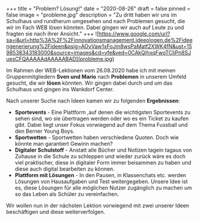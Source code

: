 +++
title = "Problem? Lösung!"
date = "2020-08-26"
draft = false
pinned = false
image = "probleme.jpg"
description = "Zu dritt haben wir uns im Schulhaus und rundherum umgesehen und nach Problemen gesucht, die wir im Fach WEB lösen könnten. Dabei gingen wir auch auf Leute zu und fragten sie nach ihrer Ansicht."
+++
![https://www.google.com/url?sa=i&url=http%3A%2F%2Finnovationsmanagement.ideeologen.de%2Fideengenerierung%2Fideen&psig=AOvVaw1xFoJm8wsPaMatf2XWK4fN&ust=1598538343183000&source=images&cd=vfe&ved=0CAkQjhxqFwoTCIiPn8SJuesCFQAAAAAdAAAAABAD](probleme.jpg)

Im Rahmen der WEB-Lektionen vom 26.08.2020 habe ich mit meinen Gruppenmitgliedern **Sven und Mario** nach **Problemen** in unserem Umfeld gesucht, die wir **lösen** könnten. Wir gingen dabei durch und um das Schulhaus und gingen ins Wankdorf Center. 

Nach unserer Suche nach Ideen kamen wir zu folgenden **Ergebnissen**:

* **Sportevents** - Eine Plattform ,auf denen die wichtigsten Sportevents zu sehen sind, wo sie übertragen werden oder wo es ein Ticket zu kaufen gibt. Dabei liegt unser Fokus vorwiegend auf dem Thema Fussball und den Berner Young Boys.
* **Sportwetten** - Sportwetten haben verschiedene Quoten. Doch wie könnte man garantiert Gewinn machen?
* **Digitaler Schulstoff** - Anstatt alle Bücher und Notizen tagein tagaus von Zuhause in die Schule zu schleppen und wieder zurück wäre es doch viel praktischer, diese in digitaler Form immer beisammen zu haben und diese auch digital bearbeiten zu können.
* **Plattform mit Lösungen** - In den Pausen, in Klassenchats etc. werden Lösungen von Hausaufgaben und Test weitergegeben. Unsere Idee ist es, diese Lösungen für alle möglichen Nutzer zugänglich zu machen um so das Leben als Schüler zu vereinfachen.

Wir wollen nun in der nächsten Lektion vorwiegend mit zwei unserer Ideen beschäftigen und diese weiterverfolgen.